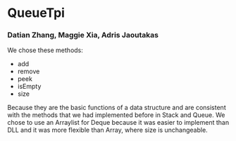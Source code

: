 # QueueTpi
### Datian Zhang, Maggie Xia, Adris Jaoutakas

We chose these methods:
+ add
+ remove
+ peek
+ isEmpty
+ size 

Because they are the basic functions of a data structure and are consistent with the methods that we had implemented before in Stack and Queue.
We chose to use an Arraylist for Deque because it was easier to implement than DLL and it was more flexible than Array, where size is unchangeable.

